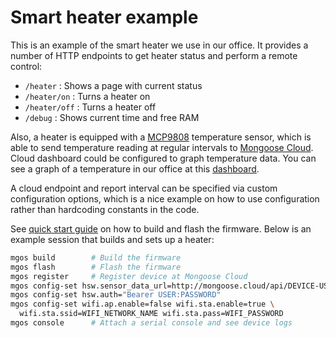 # Smart heater example

This is an example of the smart heater we use in our office. It provides
a number of HTTP endpoints to get heater status and perform a remote control:

- `/heater` : Shows a page with current status
- `/heater/on` : Turns a heater on
- `/heater/off` : Turns a heater off
- `/debug` : Shows current time and free RAM

Also, a heater is equipped with a
[MCP9808](http://www.microchip.com/wwwproducts/en/en556182) temperature sensor,
which is able to send temperature reading at regular intervals to
[Mongoose Cloud](http://mongoose.cloud). Cloud dashboard could be configured
to graph temperature data. You can see a graph of a temperature in our office
at this [dashboard](http://mongoose.cloud/login?user=test&pass=test).

A cloud endpoint and report interval can be specified via custom
configuration options, which is a nice example on how to use configuration
rather than hardcoding constants in the code.

See [quick start guide](https://mongoose-iot.com/docs/#/quickstart/)
on how to build and flash the firmware. Below is an example session that
builds and sets up a heater:

```bash
mgos build        # Build the firmware
mgos flash        # Flash the firmware
mgos register     # Register device at Mongoose Cloud
mgos config-set hsw.sensor_data_url=http://mongoose.cloud/api/DEVICE-USER/data/add
mgos config-set hsw.auth="Bearer USER:PASSWORD"
mgos config-set wifi.ap.enable=false wifi.sta.enable=true \
  wifi.sta.ssid=WIFI_NETWORK_NAME wifi.sta.pass=WIFI_PASSWORD
mgos console      # Attach a serial console and see device logs
```
